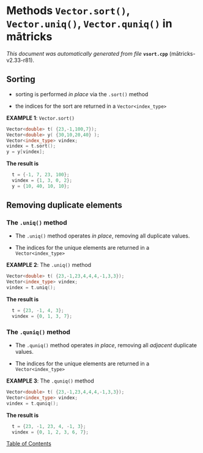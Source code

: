 
# Methods `Vector.sort()`, `Vector.uniq()`, `Vector.quniq()`   in mātricks
_This document was automatically generated from file_ **`vsort.cpp`** (mātricks-v2.33-r81).

## Sorting
* sorting is performed _in place_ via the `.sort()` method

* the indices for the sort are returned in a `Vector<index_type>`



**EXAMPLE 1**:  `Vector.sort()`
```C++
Vector<double> t( {23,-1,100,7});
Vector<double> y( {30,10,20,40} );
Vector<index_type> vindex;
vindex = t.sort();
y = y[vindex];
```

**The result is**
```C++
  t = {-1, 7, 23, 100}; 
  vindex = {1, 3, 0, 2}; 
  y = {10, 40, 10, 10}; 
```

## Removing duplicate elements
### The `.uniq()` method
* The `.uniq()` method operates _in place_, removing all duplicate values.

* The indices for the unique elements are returned in a `Vector<index_type>`



**EXAMPLE 2**: The `.uniq()` method
```C++
Vector<double> t( {23,-1,23,4,4,4,-1,3,3});
Vector<index_type> vindex;
vindex = t.uniq();
```

**The result is**
```C++
  t = {23, -1, 4, 3}; 
  vindex = {0, 1, 3, 7}; 
```

### The `.quniq()` method
* The `.quniq()` method operates _in place_, removing all _adjacent_ duplicate values.

* The indices for the unique elements are returned in a `Vector<index_type>`



**EXAMPLE 3**: The `.quniq()` method
```C++
Vector<double> t( {23,-1,23,4,4,4,-1,3,3});
Vector<index_type> vindex;
vindex = t.quniq();
```

**The result is**
```C++
  t = {23, -1, 23, 4, -1, 3}; 
  vindex = {0, 1, 2, 3, 6, 7}; 
```


[Table of Contents](README.md)
